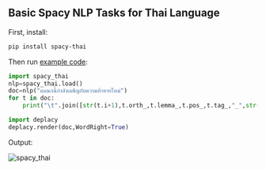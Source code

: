 ## Basic Spacy NLP Tasks for Thai Language

First, install: 

```bash
pip install spacy-thai
```

Then run [example code](https://pypi.org/project/spacy-thai/): 

```python 
import spacy_thai
nlp=spacy_thai.load()
doc=nlp("แผนกนี้กำลังเผชิญกับความท้าทายใหม่")
for t in doc:
    print("\t".join([str(t.i+1),t.orth_,t.lemma_,t.pos_,t.tag_,"_",str(0 if t.head==t else t.head.i+1),t.dep_,"_","_" if t.whitespace_ else "SpaceAfter=No"]))

import deplacy
deplacy.render(doc,WordRight=True)
```

Output: 

![spacy_thai](https://user-images.githubusercontent.com/68504324/222329273-d696c6f3-f732-4736-b015-b5b8a85f8ac1.jpg)
